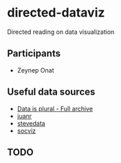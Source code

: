 # directed-dataviz
Directed reading on data visualization


## Participants

- Zeynep Onat


## Useful data sources

- [Data is plural - Full archive](https://www.data-is-plural.com/archive/)
- [juanr](https://github.com/hail2thief/juanr)
- [stevedata](https://github.com/svmiller/stevedata)
- [socviz](https://github.com/kjhealy/socviz)

## TODO
